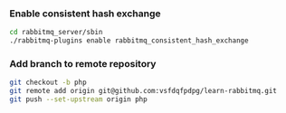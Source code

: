 ### Enable consistent hash exchange

```bash
cd rabbitmq_server/sbin
./rabbitmq-plugins enable rabbitmq_consistent_hash_exchange
```

### Add branch to remote repository
```bash
git checkout -b php
git remote add origin git@github.com:vsfdqfpdpg/learn-rabbitmq.git
git push --set-upstream origin php
```